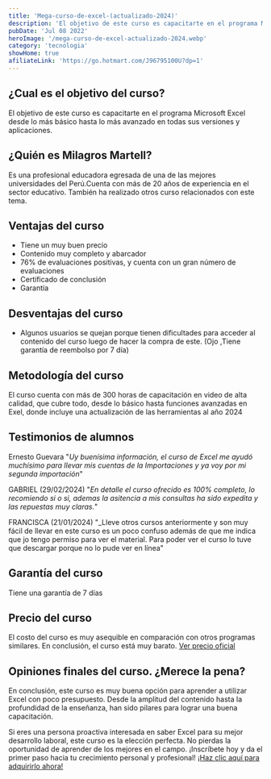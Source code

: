 ```yaml
---
title: 'Mega-curso-de-excel-(actualizado-2024)'
description: 'El objetivo de este curso es capacitarte en el programa Microsoft Excel desde lo más básico hasta lo más avanzado en todas sus versiones y aplicaciones.'
pubDate: 'Jul 08 2022'
heroImage: '/mega-curso-de-excel-actualizado-2024.webp'
category: 'tecnologia'
showHome: true
afiliateLink: 'https://go.hotmart.com/J96795100U?dp=1'
---
```

## ¿Cual es el objetivo del curso?

El objetivo de este curso es capacitarte en el programa Microsoft Excel desde lo más básico hasta lo más avanzado en todas sus versiones y aplicaciones.

## ¿Quién es Milagros Martell?

Es una profesional educadora egresada de una de las mejores universidades del Perú.Cuenta con más de 20 años de experiencia en el sector educativo. También ha realizado otros curso relacionados con este tema.

## Ventajas del curso

* Tiene un muy buen precio
* Contenido muy completo y abarcador
* 76% de evaluaciones positivas, y cuenta con un gran número de evaluaciones
* Certificado de conclusión
* Garantía
  
## Desventajas del curso

* Algunos usuarios se quejan porque tienen dificultades para acceder al contenido del curso luego de hacer la compra de este. (Ojo ,Tiene garantía de reembolso por 7 día)

## Metodología del curso

El curso cuenta con más de 300 horas de capacitación en video de alta calidad, que cubre todo, desde lo básico hasta funciones avanzadas en Exel, donde incluye una actualización de las herramientas al año 2024

## Testimonios de alumnos

Ernesto Guevara "_Uy buenísima información, el curso de Excel me ayudó muchísimo para llevar mis cuentas de la Importaciones y ya voy por mi segunda importación_"

GABRIEL (29/02/2024) "_En detalle el curso ofrecido es 100% completo, lo recomiendo si o si, ademas la asitencia a mis consultas ha sido expedita y las repuestas muy claras._"

FRANCISCA (21/01/2024) "_Lleve otros cursos anteriormente y son muy fácil de llevar en este curso es un poco confuso además de que me indica que jo tengo permiso para ver el material. Para poder ver el curso lo tuve que descargar porque no lo pude ver en línea"

## Garantía del curso

Tiene una garantía de 7 días

## Precio del curso

El costo del curso es muy asequible en comparación con otros programas similares. En conclusión, el curso está muy barato. [Ver precio oficial](https://go.hotmart.com/J96795100U?dp=1)

## Opiniones finales del curso. ¿Merece la pena?

En conclusión, este curso es muy buena opción para aprender a utilizar Excel con poco presupuesto. Desde la amplitud del contenido hasta la profundidad de la enseñanza, han sido pilares para lograr una buena capacitación.

Si eres una persona proactiva interesada en saber Excel para su mejor desarrollo laboral, este curso es la elección perfecta. No pierdas la oportunidad de aprender de los mejores en el campo. ¡Inscríbete hoy y da el primer paso hacia tu crecimiento personal y profesional! [¡Haz clic aquí para adquirirlo ahora!](https://go.hotmart.com/J96795100U?dp=1)
